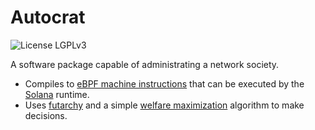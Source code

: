 # Autocrat

![License LGPLv3](https://img.shields.io/badge/License-LGPLv3-violet.svg)

A software package capable of administrating a network society. 

- Compiles to [eBPF machine instructions](https://www.kernel.org/doc/html/v5.17/bpf/instruction-set.html) that can be executed by the [Solana](https://solana.com/) runtime.
- Uses [futarchy](https://mason.gmu.edu/~rhanson/futarchy.html) and a simple [welfare maximization](https://en.wikipedia.org/wiki/Welfare_maximization) algorithm to make decisions.
